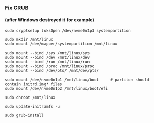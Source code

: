 ### Fix GRUB

#### (after Windows destroyed it for example)

    sudo cryptsetup luksOpen /dev/nvme0n1p3 systempartition
    
    sudo mkdir /mnt/linux
    sudo mount /dev/mapper/systempartition /mnt/linux

    sudo mount --bind /sys /mnt/linux/sys
    sudo mount --bind /dev /mnt/linux/dev
    sudo mount --bind /run /mnt/linux/run
    sudo mount --bind /proc /mnt/linux/proc
    sudo mount --bind /dev/pts/ /mnt/dev/pts/

    sudo mount /dev/nvme0n1p1 /mnt/linux/boot     # partiton should contain initrd.img* files
    sudo mount /dev/nvme0n1p2 /mnt/linux/boot/efi

    sudo chroot /mnt/linux

    sudo update-initramfs -u
    
    sudo grub-install
